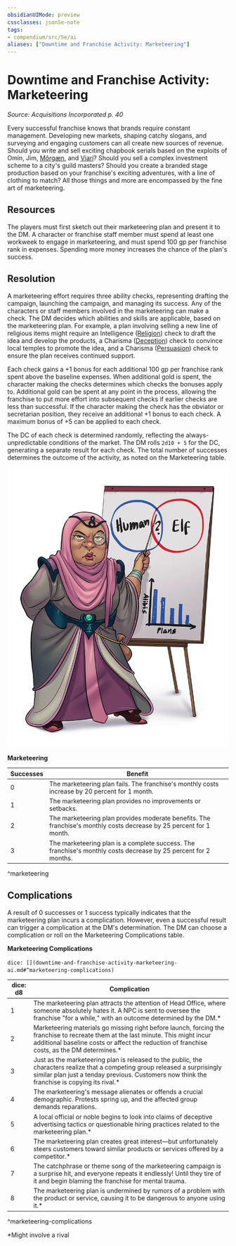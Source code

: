 ```yaml
---
obsidianUIMode: preview
cssclasses: json5e-note
tags:
- compendium/src/5e/ai
aliases: ["Downtime and Franchise Activity: Marketeering"]
---
```

# Downtime and Franchise Activity: Marketeering
*Source: Acquisitions Incorporated p. 40* 

Every successful franchise knows that brands require constant management. Developing new markets, shaping catchy slogans, and surveying and engaging customers can all create new sources of revenue. Should you write and sell exciting chapbook serials based on the exploits of Omin, Jim, [Môrgæn](Mechanics/bestiary/npc/morgn-ai.md), and [Viari](Mechanics/bestiary/npc/viari-ai.md)? Should you sell a complex investment scheme to a city's guild masters? Should you create a branded stage production based on your franchise's exciting adventures, with a line of clothing to match? All those things and more are encompassed by the fine art of marketeering.

## Resources

The players must first sketch out their marketeering plan and present it to the DM. A character or franchise staff member must spend at least one workweek to engage in marketeering, and must spend 100 gp per franchise rank in expenses. Spending more money increases the chance of the plan's success.

## Resolution

A marketeering effort requires three ability checks, representing drafting the campaign, launching the campaign, and managing its success. Any of the characters or staff members involved in the marketeering can make a check. The DM decides which abilities and skills are applicable, based on the marketeering plan. For example, a plan involving selling a new line of religious items might require an Intelligence ([Religion](Mechanics/Rules/skills.md#Religion)) check to draft the idea and develop the products, a Charisma ([Deception](Mechanics/Rules/skills.md#Deception)) check to convince local temples to promote the idea, and a Charisma ([Persuasion](Mechanics/Rules/skills.md#Persuasion)) check to ensure the plan receives continued support.

Each check gains a +1 bonus for each additional 100 gp per franchise rank spent above the baseline expenses. When additional gold is spent, the character making the checks determines which checks the bonuses apply to. Additional gold can be spent at any point in the process, allowing the franchise to put more effort into subsequent checks if earlier checks are less than successful. If the character making the check has the obviator or secretarian position, they receive an additional +1 bonus to each check. A maximum bonus of +5 can be applied to each check.

The DC of each check is determined randomly, reflecting the always-unpredictable conditions of the market. The DM rolls `2d10 + 5` for the DC, generating a separate result for each check. The total number of successes determines the outcome of the activity, as noted on the Marketeering table.

![The Magic Of Marketeering](https://raw.githubusercontent.com/5etools-mirror-3/5etools-img/main/book/AI/022-02-21.webp#center)

**Marketeering**

| Successes | Benefit |
|-----------|---------|
| 0 | The marketeering plan fails. The franchise's monthly costs increase by 20 percent for 1 month. |
| 1 | The marketeering plan provides no improvements or setbacks. |
| 2 | The marketeering plan provides moderate benefits. The franchise's monthly costs decrease by 25 percent for 1 month. |
| 3 | The marketeering plan is a complete success. The franchise's monthly costs decrease by 25 percent for 2 months. |
^marketeering

## Complications

A result of 0 successes or 1 success typically indicates that the marketeering plan incurs a complication. However, even a successful result can trigger a complication at the DM's determination. The DM can choose a complication or roll on the Marketeering Complications table.

**Marketeering Complications**

`dice: [](downtime-and-franchise-activity-marketeering-ai.md#^marketeering-complications)`

| dice: d8 | Complication |
|----------|--------------|
| 1 | The marketeering plan attracts the attention of Head Office, where someone absolutely hates it. A NPC is sent to oversee the franchise "for a while," with an outcome determined by the DM.* |
| 2 | Marketeering materials go missing right before launch, forcing the franchise to recreate them at the last minute. This might incur additional baseline costs or affect the reduction of franchise costs, as the DM determines.* |
| 3 | Just as the marketeering plan is released to the public, the characters realize that a competing group released a surprisingly similar plan just a tenday previous. Customers now think the franchise is copying its rival.* |
| 4 | The marketeering's message alienates or offends a crucial demographic. Protests spring up, and the affected group demands reparations. |
| 5 | A local official or noble begins to look into claims of deceptive advertising tactics or questionable hiring practices related to the marketeering plan.* |
| 6 | The marketeering plan creates great interest—but unfortunately steers customers toward similar products or services offered by a competitor.* |
| 7 | The catchphrase or theme song of the marketeering campaign is a surprise hit, and everyone repeats it endlessly! Until they tire of it and begin blaming the franchise for mental trauma. |
| 8 | The marketeering plan is undermined by rumors of a problem with the product or service, causing it to be dangerous to anyone using it.* |
^marketeering-complications

*Might involve a rival